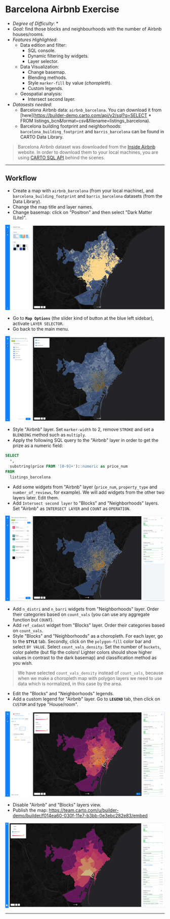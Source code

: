 # Barcelona Airbnb Exercise

* *Degree of Difficulty*: *
* *Goal*: find those blocks and neighbourhoods with the number of Airbnb houses/rooms.
* *Features Highlighted*:
  * Data edition and filter:
    * SQL console.
    * Dynamic filtering by widgets.
    * Layer selector.
  * Data Visualization:
    * Change basemap.
    * Blending methods.
    * Style `marker-fill` by value (_choropleth_).
    * Custom legends.
  * Geospatial analysis:
    * Intersect second layer.
* *Datasests needed*:
  * Barcelona Airbnb data: `airbnb_barcelona`. You can download it from [here](https://builder-demo.carto.com/api/v2/sql?q=SELECT * FROM listings_bcn&format=csv&filename=listings_barcelona).
  * Barcelona building footprint and neighborhoods: `barcelona_building_footprint` and `barris_barcelona` can be found in CARTO Data Library.

> Barcelona Airbnb dataset was downloaded from the [Inside Airbnb](http://insideairbnb.com/get-the-data.html) website. In order to download them to your local machines, you are using [CARTO SQL API](https://carto.com/docs/carto-engine/sql-api) behind the scenes.

<hr>

## Workflow

* Create a map with `airbnb_barcelona` (from your local machine), and `barcelona_building_footprint` and `barris_barcelona` datasets (from the Data Library).
* Change the map title and layer names.
* Change basemap: click on "Positron" and then select "Dark Matter (Lite)".

![basemap](imgs/basemap.png)

* Go to **`Map Options`** (the slider kind of button at the blue left sidebar), activate `LAYER SELECTOR`.
* Go back to the main menu.

![layer-selector](imgs/layer-selector.png)

* Style "Airbnb" layer. Set `marker-width` to 2, remove `STROKE` and set a `BLENDING` method such as `multiply`.
* Apply the following SQL query to the "Airbnb" layer in order to get the prize as a numeric field:

```sql
SELECT 
  *, 
  substring(price FROM '[0-9]+')::numeric as price_num 
FROM 
  listings_barcelona
```

* Add some widgets from "Airbnb" layer (`price_num`, `property_type` and `number_of_reviews`, for example). We will add widgets from the other two layers later. Edit them.
* Add `Intersect second layer` to "Blocks" and "Neighborhoods" layers. Set "Airbnb" as `INTERSECT LAYER` and `COUNT` as `OPERATION`.

![intersect](imgs/intersect.png)

* Add `n_distri` and `n_barri` widgets from "Neighborhoods" layer. Order their categories based on `count_vals` (you can use any aggregate function but `COUNT`).
* Add `ref_cadast` widget from "Blocks" layer. Order their categories based on `count_vals`. 
* Style "Blocks" and "Neighborhoods" as a choropleth. For each layer, go to the **`STYLE`** tab. Secondly, click on the `polygon-fill` color bar and select `BY VALUE`. Select `count_vals_density`. Set the number of `buckets`, color palette (but flip the colors! Lighter colors should show higher values in contrast to the dark basemap) and classification method as you wish.

> We have selected `count_vals_density` instead of `count_vals`, because when we make a choropleth map with polygon layers we need to use data which is normalized, in this case by the area.

* Edit the "Blocks" and "Neighborhoods" legends.
* Add a custom legend for "Airbnb" layer. Go to **`LEGEND`** tab, then click on `CUSTOM` and type "House/room".

![custom-legend](imgs/custom-legend.png)

* Disable "Airbnb" and "Blocks" layers view.
* Publish the map: https://team.carto.com/u/builder-demo/builder/f014ea60-030f-11e7-b3bb-0e3ebc282e83/embed

![barcelona](imgs/barcelona.png)

<hr>
